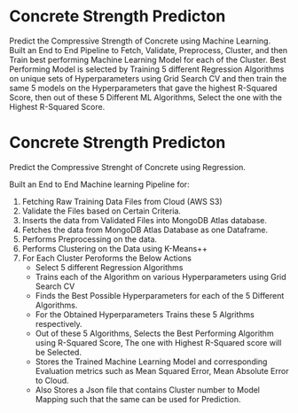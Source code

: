 # Concrete Strength Predicton
Predict the Compressive Strength of Concrete using Machine Learning. Built an End to End Pipeline to Fetch, Validate, Preprocess, Cluster, and then Train best performing Machine Learning Model for each of the Cluster. Best Performing Model is selected by Training 5 different Regression Algorithms on unique sets of Hyperparameters using Grid Search CV and then train the same 5 models on the Hyperparameters that gave the highest R-Squared Score, then out of these 5 Different ML Algorithms, Select the one with the Highest R-Squared Score.

# Concrete Strength Predicton
Predict the Compressive Strenght of Concrete using Regression.

Built an End to End Machine learning Pipeline for:
1. Fetching Raw Training Data Files from Cloud (AWS S3)
2. Validate the Files based on Certain Criteria.
3. Inserts the data from Validated Files into MongoDB Atlas database.
4. Fetches the data from MongoDB Atlas Database as one Dataframe.
5. Performs Preprocessing on the data.
6. Performs Clustering on the Data using K-Means++
7. For Each Cluster Peroforms the Below Actions
    * Select 5 different Regression Algorithms
    * Trains each of the Algorithm on various Hyperparameters using Grid Search CV 
    * Finds the Best Possible Hyperparameters for each of the 5 Different Algorithms.
    * For the Obtained Hyperparameters Trains these 5 Algrithms respectively.
    * Out of these 5 Algorithms, Selects the Best Performing Algorithm using R-Squared Score, The one with Highest R-Squared score will be Selected.
    * Stores the Trained Machine Learning Model and corresponding Evaluation metrics such as Mean Squared Error, Mean Absolute Error to Cloud.
    * Also Stores a Json file that contains Cluster number to Model Mapping such that the same can be used for Prediction.
